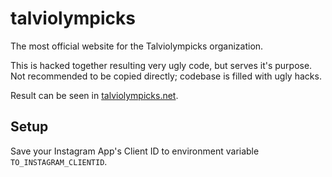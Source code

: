talviolympicks
==============

The most official website for the Talviolympicks organization.

This is hacked together resulting very ugly code, but serves it's purpose. Not recommended to be copied directly; codebase is filled with ugly hacks.

Result can be seen in [talviolympicks.net](http://www.talviolympicks.net).


Setup
------
Save your Instagram App's Client ID to environment variable `TO_INSTAGRAM_CLIENTID`.

